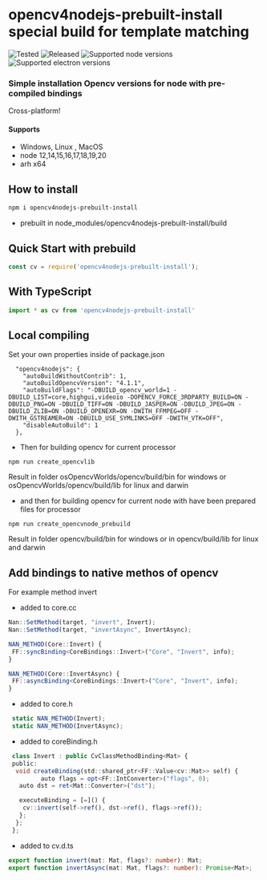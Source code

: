 # opencv4nodejs-prebuilt-install special build for template matching

![Tested](https://github.com/udarrr/opencv4nodejs-prebuilt-install/workflows/Tests/badge.svg)
![Released](https://github.com/udarrr/opencv4nodejs-prebuilt-install/workflows/Create%20tagged%20release/badge.svg)
![Supported node versions](https://img.shields.io/badge/node-12%2C%2013%2C%2014%2C%2015%2C%2016%2C%2017%2C%2018%2C%2019%2C%2020-green)
![Supported electron versions](https://img.shields.io/badge/electron-8%2C%209%2C%2010%2C%2011%2C%2012%2C%2013%2C%2014%2C%2015%2C%2016%2C%2017%2C%2018%2C%2019-green)

### Simple installation Opencv versions for node with pre-compiled bindings

Cross-platform!

#### Supports

- Windows, Linux , MacOS
- node 12,14,15,16,17,18,19,20
- arh x64

## How to install

``` bash
npm i opencv4nodejs-prebuilt-install
```

- prebuilt in node_modules/opencv4nodejs-prebuilt-install/build

## Quick Start with prebuild

``` javascript
const cv = require('opencv4nodejs-prebuilt-install');
```

## With TypeScript

``` javascript
import * as cv from 'opencv4nodejs-prebuilt-install'
```

## Local compiling

Set your own properties inside of package.json

```nodejs
  "opencv4nodejs": {
    "autoBuildWithoutContrib": 1,
    "autoBuildOpencvVersion": "4.1.1",
    "autoBuildFlags": "-DBUILD_opencv_world=1 -DBUILD_LIST=core,highgui,videoio -DOPENCV_FORCE_3RDPARTY_BUILD=ON -DBUILD_PNG=ON -DBUILD_TIFF=ON -DBUILD_JASPER=ON -DBUILD_JPEG=ON -DBUILD_ZLIB=ON -DBUILD_OPENEXR=ON -DWITH_FFMPEG=OFF -DWITH_GSTREAMER=ON -DBUILD_USE_SYMLINKS=OFF -DWITH_VTK=OFF",
    "disableAutoBuild": 1
  },
```

- Then for building opencv for current processor

```nodejs
npm run create_opencvlib
```

Result in folder osOpencvWorlds/opencv/build/bin for windows or osOpencvWorlds/opencv/build/lib for linux and darwin

- and then for building opencv for current node with have been prepared files for processor

```nodejs
npm run create_opencvnode_prebuild
```

Result in folder opencv/build/bin for windows or in opencv/build/lib for linux and darwin

## Add bindings to native methos of opencv

For example method invert

- added to core.cc

```typescript
Nan::SetMethod(target, "invert", Invert);
Nan::SetMethod(target, "invertAsync", InvertAsync);

NAN_METHOD(Core::Invert) {
 FF::syncBinding<CoreBindings::Invert>("Core", "Invert", info);
}

NAN_METHOD(Core::InvertAsync) {
 FF::asyncBinding<CoreBindings::Invert>("Core", "Invert", info);
}
```

- added to core.h

```typescript
 static NAN_METHOD(Invert);
 static NAN_METHOD(InvertAsync);
```

- added to coreBinding.h

```typescript
 class Invert : public CvClassMethodBinding<Mat> {
 public:
  void createBinding(std::shared_ptr<FF::Value<cv::Mat>> self) {
         auto flags = opt<FF::IntConverter>("flags", 0);
   auto dst = ret<Mat::Converter>("dst");

   executeBinding = [=]() {
    cv::invert(self->ref(), dst->ref(), flags->ref());
   };
  };
 };
```

- added to cv.d.ts

```typescript
export function invert(mat: Mat, flags?: number): Mat;
export function invertAsync(mat: Mat, flags?: number): Promise<Mat>;
```

